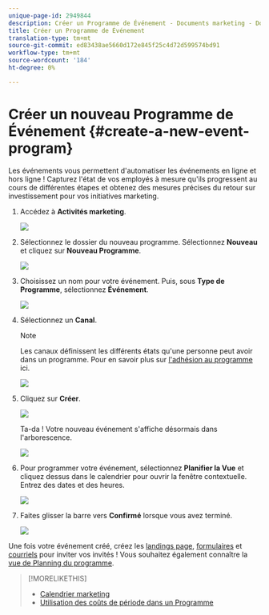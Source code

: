```yaml
---
unique-page-id: 2949844
description: Créer un Programme de Événement - Documents marketing - Documentation du produit
title: Créer un Programme de Événement
translation-type: tm+mt
source-git-commit: ed83438ae5660d172e845f25c4d72d599574bd91
workflow-type: tm+mt
source-wordcount: '184'
ht-degree: 0%

---
```



# Créer un nouveau Programme de Événement {#create-a-new-event-program}

Les événements vous permettent d&#39;automatiser les événements en ligne et hors ligne ! Capturez l&#39;état de vos employés à mesure qu&#39;ils progressent au cours de différentes étapes et obtenez des mesures précises du retour sur investissement pour vos initiatives marketing.

1. Accédez à **Activités marketing**.

   ![](assets/ma.png)

1. Sélectionnez le dossier du nouveau programme. Sélectionnez **Nouveau** et cliquez sur **Nouveau Programme**.

   ![](assets/image2015-2-26-14-3a24-3a30.png)

1. Choisissez un nom pour votre événement. Puis, sous **Type de Programme**, sélectionnez **Événement**.

   ![](assets/image2015-2-26-14-3a26-3a6.png)

1. Sélectionnez un **Canal**.

   >[!NOTE]
   >
   >Les canaux définissent les différents états qu&#39;une personne peut avoir dans un programme. Pour en savoir plus sur [l&#39;adhésion au programme](/help/marketo/product-docs/core-marketo-concepts/programs/creating-programs/understanding-program-membership.md) ici.

   ![](assets/image2015-2-26-14-3a29-3a3.png)

1. Cliquez sur **Créer**.

   ![](assets/image2015-2-26-14-3a33-3a17.png)

   Ta-da ! Votre nouveau événement s&#39;affiche désormais dans l&#39;arborescence.

   ![](assets/image2015-2-26-14-3a34-3a33.png)

1. Pour programmer votre événement, sélectionnez **Planifier la Vue** et cliquez dessus dans le calendrier pour ouvrir la fenêtre contextuelle. Entrez des dates et des heures.

   ![](assets/image2016-3-25-14-3a17-3a33.png)

1. Faites glisser la barre vers **Confirmé** lorsque vous avez terminé.

   ![](assets/image2016-3-25-14-3a18-3a13.png)

Une fois votre événement créé, créez les [landings page](/help/marketo/product-docs/demand-generation/landing-pages/free-form-landing-pages/create-a-free-form-landing-page.md), [formulaires](/help/marketo/product-docs/demand-generation/forms/creating-a-form/create-a-form.md) et [courriels](/help/marketo/product-docs/email-marketing/email-programs/creating-an-email-program/create-an-email-program.md) pour inviter vos invités ! Vous souhaitez également connaître la [vue de Planning du programme](http://docs.marketo.com/display/docs/program+schedule+view).

>[!MORELIKETHIS]
>
>* [Calendrier marketing](/help/marketo/product-docs/core-marketo-concepts/marketing-calendar/understanding-the-calendar/navigating-the-marketing-calendar.md)
>* [Utilisation des coûts de période dans un Programme](/help/marketo/product-docs/core-marketo-concepts/programs/working-with-programs/using-period-costs-in-a-program.md)

